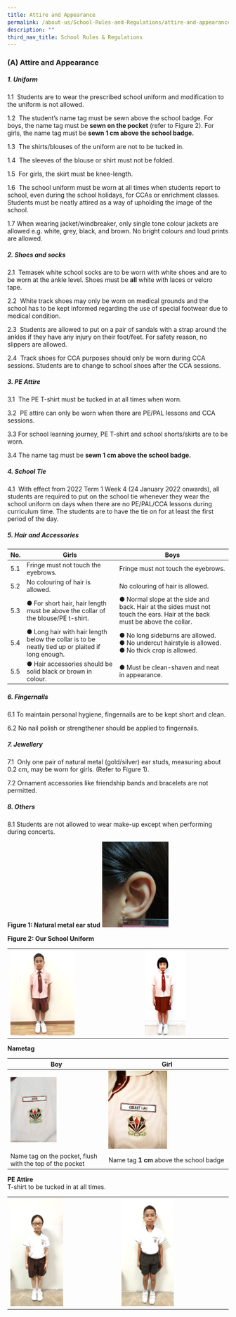 ```yaml
---
title: Attire and Appearance
permalink: /about-us/School-Rules-and-Regulations/attire-and-appearance
description: ""
third_nav_title: School Rules & Regulations
---
```

### (A) Attire and Appearance

##### 1\. Uniform

1.1  Students are to wear the prescribed school uniform and modification to the uniform is not allowed.  

1.2  The student’s name tag must be sewn above the school badge. For boys, the name tag must be **sewn on the pocket** (refer to Figure 2). For girls, the name tag must be **sewn 1 cm above the school badge.**  

1.3  The shirts/blouses of the uniform are not to be tucked in.  

1.4  The sleeves of the blouse or shirt must not be folded.  

1.5  For girls, the skirt must be knee-length. 

1.6  The school uniform must be worn at all times when students report to school, even during the school holidays, for CCAs or enrichment classes. Students must be neatly attired as a way of upholding the image of the school.  

1.7 When wearing jacket/windbreaker, only single tone colour jackets are allowed e.g. white, grey, black, and brown. No bright colours and loud prints are allowed.  

##### 2\. Shoes and socks

2.1  Temasek white school socks are to be worn with white shoes and are to be worn at the ankle level. Shoes must be **all** white with laces or velcro tape. 

2.2  White track shoes may only be worn on medical grounds and the school has to be kept informed regarding the use of special footwear due to medical condition.

2.3  Students are allowed to put on a pair of sandals with a strap around the ankles if they have any injury on their foot/feet. For safety reason, no slippers are allowed.  

2.4  Track shoes for CCA purposes should only be worn during CCA sessions. Students are to change to school shoes after the CCA sessions.

##### 3\. PE Attire

3.1  The PE T-shirt must be tucked in at all times when worn.

3.2  PE attire can only be worn when there are PE/PAL lessons and CCA sessions.

3.3 For school learning journey, PE T-shirt and school shorts/skirts are to be worn. 

3.4 The name tag must be **sewn 1 cm above the school badge.**

##### 4\. School Tie

4.1  With effect from 2022 Term 1 Week 4 (24 January 2022 onwards), all students are required to put on the school tie whenever they wear the school uniform on days when there are no PE/PAL/CCA lessons during curriculum time. The students are to have the tie on for at least the first period of the day.

##### 5\. Hair and Accessories
| No. 	| Girls 	| Boys 	|
|---	|---	|---	|
| 5.1 	| Fringe must not touch the eyebrows. 	| Fringe must not touch the eyebrows. 	|
| 5.2 	| No colouring of hair is allowed. 	| No colouring of hair is allowed. 	|
| 5.3 	| ●     For short hair, hair length must be above the collar of the blouse/PE t-shirt. 	| ●     Normal slope at the side and back. Hair at the sides must not touch the ears. Hair at the back must be above the collar. 	|
| 5.4 	| ●     Long hair with hair length below the collar is to be neatly tied up or plaited if long enough. 	| ●     No long sideburns are allowed.<br>●     No undercut hairstyle is allowed.<br>●     No thick crop is allowed. 	|
| 5.5 	| ●     Hair accessories should be solid black or brown in colour. 	| ●     Must be clean-shaven and neat in appearance. 	|

##### 6\. Fingernails

6.1 To maintain personal hygiene, fingernails are to be kept short and clean. 

6.2 No nail polish or strengthener should be applied to fingernails.

##### 7\. Jewellery

7.1  Only one pair of natural metal (gold/silver) ear studs, measuring about 0.2 cm, may be worn for girls. (Refer to Figure 1). 

7.2 Ornament accessories like friendship bands and bracelets are not permitted.

##### 8\. Others

8.1 Students are not allowed to wear make-up except when performing during concerts.

**Figure 1: Natural metal ear stud**
<img src="/images/attire1.png" 
     style="width:30%">
		 
**Figure 2: Our School Uniform**

|  	|  	|
|---	|---	|
| <img src="/images/attire2.png" style="width:50%"> 	|  	<img src="/images/attire3.png" style="width:50%">| 

**Nametag**

| Boy 	| Girl 	|
|---	|---	|
| <img src="/images/attire4.png" style="width:50%"> 	| <img src="/images/attire5.png" style="width:50%"> 	|
|Name tag on the pocket, flush with the top of the pocket  	|  Name tag **1 cm** above the school badge	|

**PE Attire** <br> T-shirt to be tucked in at all times.

|  	|  	|
|---	|---	|
| <img src="/images/attire6.png" style="width:50%"> 	|<img src="/images/attire7.png" style="width:50%">  	|